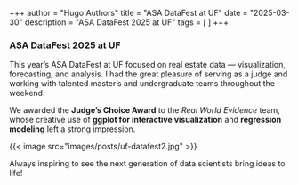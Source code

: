+++
author = "Hugo Authors"
title = "ASA DataFest at UF"
date = "2025-03-30"
description = "ASA DataFest 2025 at UF"
tags = [
]
+++



### ASA DataFest 2025 at UF


This year’s ASA DataFest at UF focused on real estate data — visualization, forecasting, and analysis. I had the great pleasure of serving as a judge and working with talented master’s and undergraduate teams throughout the weekend.  

We awarded the **Judge’s Choice Award** to the *Real World Evidence* team, whose creative use of **ggplot for interactive visualization** and **regression modeling** left a strong impression.  

{{< image src="images/posts/uf-datafest2.jpg" >}}

Always inspiring to see the next generation of data scientists bring ideas to life!
